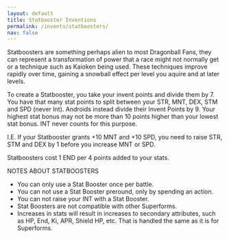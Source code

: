 ```yaml
---
layout: default
title: Statbooster Inventions
permalink: /invents/statboosters/
nav: false
---
```


Statboosters are something perhaps alien to most Dragonball Fans, they can represent a transformation of power that a race might not normally get or a technique such as Kaioken being used. These techniques improve rapidly over time, gaining a snowball effect per level you aquire and at later levels.

To create a Statbooster, you take your invent points and divide them by 7. You have that many stat points to split between your STR, MNT, DEX, STM and SPD (never Int). Androids instead divide their Invent Points by 9. Your highest stat bonus may not be more than 10 points higher than your lowest stat bonus. INT never counts for this purpose.

I.E. If your Statbooster grants +10 MNT and +10 SPD, you need to raise STR, STM and DEX by 1 before you increase MNT or SPD.

Statboosters cost 1 END per 4 points added to your stats.

NOTES ABOUT STATBOOSTERS

- You can only use a Stat Booster once per battle.
- You can not use a Stat Booster preround, only by spending an action.
- You can not raise your INT with a Stat Booster.
- Stat Boosters are not compatible with other Superforms.
- Increases in stats will result in increases to secondary attributes, such as HP, End, Ki, APR, Shield HP, etc. That is handled the same as it is for Superforms.
